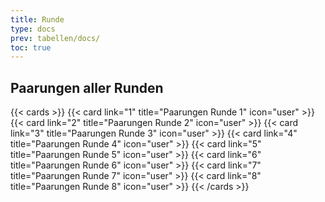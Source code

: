 ```yaml
---
title: Runde
type: docs
prev: tabellen/docs/
toc: true
---
```


## Paarungen aller Runden

{{< cards >}}
{{< card link="1" title="Paarungen Runde 1" icon="user" >}}
{{< card link="2" title="Paarungen Runde 2" icon="user" >}}
{{< card link="3" title="Paarungen Runde 3" icon="user" >}}
{{< card link="4" title="Paarungen Runde 4" icon="user" >}}
{{< card link="5" title="Paarungen Runde 5" icon="user" >}}
{{< card link="6" title="Paarungen Runde 6" icon="user" >}}
{{< card link="7" title="Paarungen Runde 7" icon="user" >}}
{{< card link="8" title="Paarungen Runde 8" icon="user" >}}
{{< /cards >}}